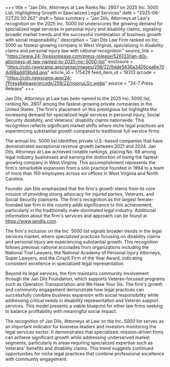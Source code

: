 +++
title = "Jan Dils, Attorneys at Law Ranks No. 2807 on 2025 Inc. 5000 List, Highlighting Growth in Specialized Legal Services"
date = "2025-08-22T20:30:26Z"
draft = false
summary = "Jan Dils, Attorneys at Law's recognition on the 2025 Inc. 5000 list underscores the growing demand for specialized legal services in personal injury and disability claims, signaling broader market trends and the successful combination of business growth with social responsibility."
description = "Jan Dils Law Firm ranked on Inc. 5000 as fastest-growing company in West Virginia, specializing in disability claims and personal injury law with national recognition."
source_link = "https://www.24-7pressrelease.com/press-release/526133/jan-dils-attorneys-at-law-named-to-2025-inc-5000-list"
enclosure = "https://cdn.newsramp.app/genai/images/258/22/9dde5636a3405cea6e704d98add08bdd.png"
article_id = 175429
feed_item_id = 19313
qrcode = "https://cdn.newsramp.app/24-7PressRelease/qrcode/258/22/noonuLGc.webp"
source = "24-7 Press Release"
+++

<p>Jan Dils, Attorneys at Law has been named to the 2025 Inc. 5000 list, ranking No. 2807 among the fastest-growing private companies in the United States. The firm's placement on this prestigious list highlights the increasing demand for specialized legal services in personal injury, Social Security disability, and Veterans' disability claims nationwide. This recognition reflects significant market shifts where niche legal practices are experiencing substantial growth compared to traditional full-service firms.</p><p>The annual Inc. 5000 list identifies private U.S.-based companies that have demonstrated exceptional revenue growth between 2021 and 2024. Jan Dils, Attorneys at Law achieved notable rankings, placing No. 68 among legal industry businesses and earning the distinction of being the fastest-growing company in West Virginia. This accomplishment represents the firm's remarkable expansion from a solo practice founded in 1994 to a team of more than 150 employees across six offices in West Virginia and North Carolina.</p><p>Founder Jan Dils emphasized that the firm's growth stems from its core mission of providing strong advocacy for injured parties, Veterans, and Social Security claimants. The firm's recognition as the largest female-founded law firm in the country adds significance to this achievement, particularly in the traditionally male-dominated legal industry. Additional information about the firm's services and approach can be found at <a href="https://www.jandils.com" rel="nofollow" target="_blank">https://www.jandils.com</a>.</p><p>The firm's inclusion on the Inc. 5000 list signals broader trends in the legal services market, where specialized practices focusing on disability claims and personal injury are experiencing substantial growth. This recognition follows previous national accolades from organizations including the National Trial Lawyers, the National Academy of Personal Injury Attorneys, Super Lawyers, and the CrispX Firm of the Year Award, indicating consistent excellence in specialized legal representation.</p><p>Beyond its legal services, the firm maintains community involvement through the Jan Dils Foundation, which supports Veteran-focused programs such as Operation Transportation and We Have Your Six. The firm's growth and community engagement demonstrate how legal practices can successfully combine business expansion with social responsibility while addressing critical needs in disability representation and Veteran support services. This model presents a viable blueprint for other law firms seeking to balance profitability with meaningful social impact.</p><p>The recognition of Jan Dils, Attorneys at Law on the Inc. 5000 list serves as an important indicator for business leaders and investors monitoring the legal services sector. It demonstrates that specialized, mission-driven firms can achieve significant growth while addressing underserved market segments, particularly in areas requiring specialized expertise such as Veterans' benefits and disability claims. This trend suggests continued opportunities for niche legal practices that combine professional excellence with community engagement.</p>